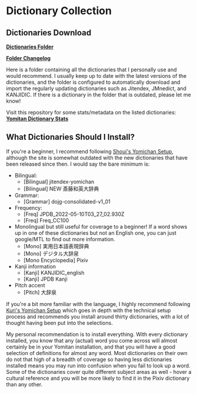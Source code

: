 # Dictionary Collection

## Dictionaries Download

**[Dictionaries Folder](https://drive.google.com/drive/folders/1LXMIOoaWASIntlx1w08njNU005lS5lez)**

**[Folder Changelog](dict-changelog.md)**

Here is a folder containing all the dictionaries that I personally use and would recommend. I usually keep up to date with the latest versions of the dictionaries, and the folder is configured to automatically download and import the regularly updating dictionaries such as Jitendex, JMnedict, and KANJIDIC. If there is a dictionary in the folder that is outdated, please let me know!

Visit this repository for some stats/metadata on the listed dictionaries: [**Yomitan Dictionary Stats**](https://github.com/MarvNC/yomitan-dict-stats)

## What Dictionaries Should I Install?

If you're a beginner, I recommend following [Shoui's Yomichan Setup](https://learnjapanese.moe/yomichan/), although the site is somewhat outdated with the new dictionaries that have been released since then. I would say the bare minimum is:

- Bilingual:
  - [Bilingual] jitendex-yomichan
  - [Bilingual] NEW 斎藤和英大辞典
- Grammar:
  - [Grammar] dojg-consolidated-v1_01
- Frequency:
  - [Freq] JPDB_2022-05-10T03_27_02.930Z
  - [Freq] Freq_CC100
- Monolingual but still useful for coverage to a beginner! If a word shows up in one of these dictionaries but not an English one, you can just google/MTL to find out more information.
  - [Mono] 実用日本語表現辞典
  - [Mono] デジタル大辞泉
  - [Mono Encyclopedia] Pixiv
- Kanji information
  - [Kanji] KANJIDIC_english
  - [Kanji] JPDB Kanji
- Pitch accent
  - [Pitch] 大辞泉

If you're a bit more familiar with the language, I highly recommend following [Kuri's Yomichan Setup](https://donkuri.github.io/learn-japanese/setup/#adding-dictionaries) which goes in depth with the technical setup process and recommends you install around thirty dictionaries, with a lot of thought having been put into the selections.

My personal recommendation is to install everything. With every dictionary installed, you know that any (actual) word you come across will almost certainly be in your Yomitan installation, and that you will have a good selection of definitions for almost any word. Most dictionaries on their own do not that high of a breadth of coverage so having less dictionaries installed means you may run into confusion when you fail to look up a word. Some of the dictionaries cover quite different subject areas as well - hover a cultural reference and you will be more likely to find it in the Pixiv dictionary than any other.
